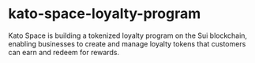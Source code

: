 # kato-space-loyalty-program
Kato Space is building a tokenized loyalty program on the Sui blockchain, enabling businesses to create and manage loyalty tokens that customers can earn and redeem for rewards.
